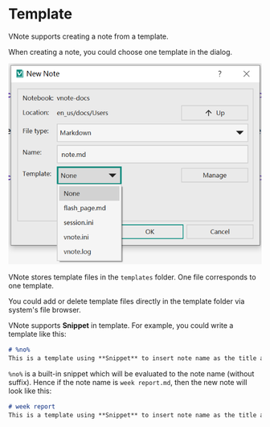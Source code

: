 # Template
VNote supports creating a note from a template.

When creating a note, you could choose one template in the dialog.

![](vx_images/5480642170752.png)

VNote stores template files in the `templates` folder. One file corresponds to one template.

You could add or delete template files directly in the template folder via system's file browser.

VNote supports **Snippet** in template. For example, you could write a template like this:

```md
# %no%
This is a template using **Snippet** to insert note name as the title automatically.
```

`%no%` is a built-in snippet which will be evaluated to the note name (without suffix). Hence if the note name is `week report.md`, then the new note will look like this:

```md
# week report
This is a template using **Snippet** to insert note name as the title automatically.
```